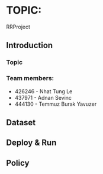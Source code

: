 # TOPIC: 
RRProject

## Introduction

### Topic

### Team members:
* 426246 - Nhat Tung Le
* 437971 - Adnan Sevinc
* 444130 - Temmuz Burak Yavuzer

## Dataset

## Deploy & Run

## Policy
